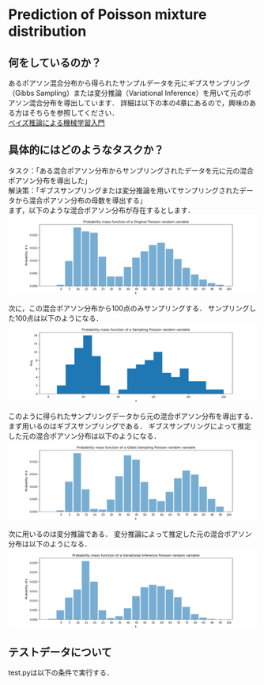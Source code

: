 # Prediction of Poisson mixture distribution  
## 何をしているのか？  
あるポアソン混合分布から得られたサンプルデータを元にギブスサンプリング（Gibbs Sampling）または変分推論（Variational Inference）を用いて元のポアソン混合分布を導出しています．
詳細は以下の本の4章にあるので，興味のある方はそちらを参照してください．  
[ベイズ推論による機械学習入門](https://www.kspub.co.jp/book/detail/1538320.html)  

## 具体的にはどのようなタスクか？  
タスク：「ある混合ポアソン分布からサンプリングされたデータを元に元の混合ポアソン分布を導出した」  
解決策：「ギブスサンプリングまたは変分推論を用いてサンプリングされたデータから混合ポアソン分布の母数を導出する」  
まず，以下のような混合ポアソン分布が存在するとします．  
![original_poisson](https://github.com/sylvesterml/Prediction-of-Poisson-mixture-distribution/blob/master/pictures/Original_Poisson.png)  
  
次に，この混合ポアソン分布から100点のみサンプリングする．
サンプリングした100点は以下のようになる．
![sampling_data](https://github.com/sylvesterml/Prediction-of-Poisson-mixture-distribution/blob/master/pictures/Sampling_Poisson.png)  
  
このように得られたサンプリングデータから元の混合ポアソン分布を導出する．  
まず用いるのはギブスサンプリングである．
ギブスサンプリングによって推定した元の混合ポアソン分布は以下のようになる．  
![gibbs_sapmling](https://github.com/sylvesterml/Prediction-of-Poisson-mixture-distribution/blob/master/pictures/Gibbs_Sampling_Poisson.png)  

次に用いるのは変分推論である．
変分推論によって推定した元の混合ポアソン分布は以下のようになる．  
![variational_inference](https://github.com/sylvesterml/Prediction-of-Poisson-mixture-distribution/blob/master/pictures/Variational_Inference_Poisson.png)  

## テストデータについて  
test.pyは以下の条件で実行する．  
